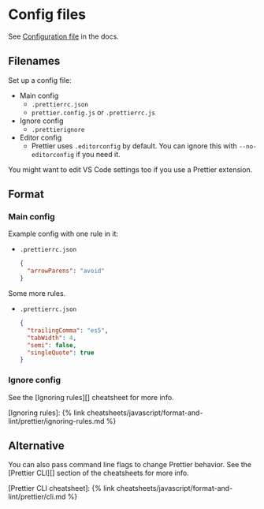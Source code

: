 # Config files

See [Configuration file](https://prettier.io/docs/en/configuration.html) in the docs.


## Filenames

Set up a config file:

- Main config
    - `.prettierrc.json`
    - `prettier.config.js` or `.prettierrc.js`
- Ignore config
    - `.prettierignore`
- Editor config
    - Prettier uses `.editorconfig` by default. You can ignore this with `--no-editorconfig` if you need it.

You might want to edit VS Code settings too if you use a Prettier extension.


## Format

### Main config

Example config with one rule in it:

- `.prettierrc.json`
    ```json
    {
      "arrowParens": "avoid"
    }
    ```

Some more rules.

- `.prettierrc.json`
    ```json
    {
      "trailingComma": "es5",
      "tabWidth": 4,
      "semi": false,
      "singleQuote": true
    }
    ```

### Ignore config

See the [Ignoring rules][] cheatsheet for more info.

[Ignoring rules]: {% link cheatsheets/javascript/format-and-lint/prettier/ignoring-rules.md %}


## Alternative

You can also pass command line flags to change Prettier behavior. See the [Prettier CLI][] section of the cheatsheets for more info.

[Prettier CLI cheatsheet]: {% link cheatsheets/javascript/format-and-lint/prettier/cli.md %}
